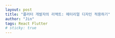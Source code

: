 ```yaml
---
layout: post
title: "플러터 개발자의 리액트: 메터리얼 디자인 적용하기"
author: "Jin"
tags: React Flutter
# sticky: true
---
```


